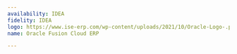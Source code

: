 ```yaml
---
availability: IDEA
fidelity: IDEA
logo: https://www.ise-erp.com/wp-content/uploads/2021/10/Oracle-Logo-.png
name: Oracle Fusion Cloud ERP

---
```

